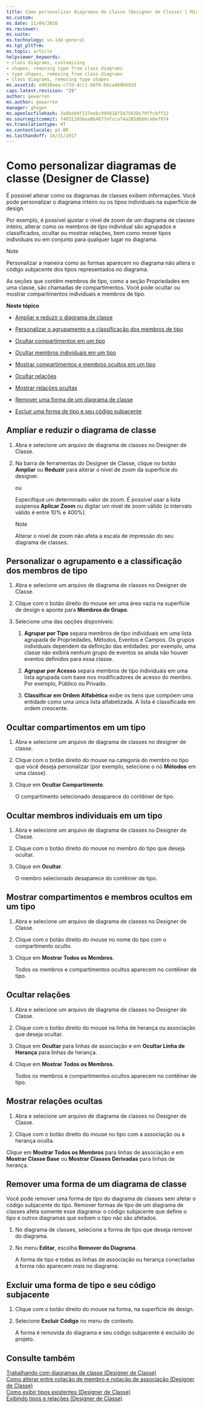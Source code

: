 ```yaml
---
title: Como personalizar diagramas de classe (Designer de Classe) | Microsoft Docs
ms.custom: 
ms.date: 11/04/2016
ms.reviewer: 
ms.suite: 
ms.technology: vs-ide-general
ms.tgt_pltfrm: 
ms.topic: article
helpviewer_keywords:
- class diagrams, customizing
- shapes, removing type from class diagrams
- type shapes, removing from class diagrams
- class diagrams, removing type shapes
ms.assetid: e9030aea-c77d-4cc1-b8f6-b6ca469b692d
caps.latest.revision: "29"
author: gewarren
ms.author: gewarren
manager: ghogen
ms.openlocfilehash: 3a8ba9df137eebc999d1875d75b38c79ffcbff32
ms.sourcegitcommit: f40311056ea0b4677efcca74a285dbb0ce0e7974
ms.translationtype: HT
ms.contentlocale: pt-BR
ms.lasthandoff: 10/31/2017
---
```

# <a name="how-to-customize-class-diagrams-class-designer"></a>Como personalizar diagramas de classe (Designer de Classe)
É possível alterar como os diagramas de classes exibem informações. Você pode personalizar o diagrama inteiro ou os tipos individuais na superfície de design.  
  
 Por exemplo, é possível ajustar o nível de zoom de um diagrama de classes inteiro, alterar como os membros de tipo individual são agrupados e classificados, ocultar ou mostrar relações, bem como mover tipos individuais ou em conjunto para qualquer lugar no diagrama.  
  
> [!NOTE]
>  Personalizar a maneira como as formas aparecem no diagrama não altera o código subjacente dos tipos representados no diagrama.  
  
 As seções que contêm membros de tipo, como a seção Propriedades em uma classe, são chamadas de compartimentos. Você pode ocultar ou mostrar compartimentos individuais e membros de tipo.  
  
 **Neste tópico**  
  
-   [Ampliar e reduzir o diagrama de classe](../ide/how-to-customize-class-diagrams-class-designer.md#ZoomInOut)  
  
-   [Personalizar o agrupamento e a classificação dos membros de tipo](../ide/how-to-customize-class-diagrams-class-designer.md#CustomizeGroupingSorting)  
  
-   [Ocultar compartimentos em um tipo](../ide/how-to-customize-class-diagrams-class-designer.md#HideCompartments)  
  
-   [Ocultar membros individuais em um tipo](../ide/how-to-customize-class-diagrams-class-designer.md#HideMembers)  
  
-   [Mostrar compartimentos e membros ocultos em um tipo](../ide/how-to-customize-class-diagrams-class-designer.md#DisplayHiddenCompartmentsAndMemberrs)  
  
-   [Ocultar relações](../ide/how-to-customize-class-diagrams-class-designer.md#HideAssociationAndInheritance)  
  
-   [Mostrar relações ocultas](../ide/how-to-customize-class-diagrams-class-designer.md#DisplayAssociationAndInheritance)  
  
-   [Remover uma forma de um diagrama de classe](../ide/how-to-customize-class-diagrams-class-designer.md#RemoveCodeAndShape)  
  
-   [Excluir uma forma de tipo e seu código subjacente](../ide/how-to-customize-class-diagrams-class-designer.md#DeleteTypeShapeAndCode)  
  
##  <a name="ZoomInOut"></a> Ampliar e reduzir o diagrama de classe  
  
1.  Abra e selecione um arquivo de diagrama de classes no Designer de Classe.  
  
2.  Na barra de ferramentas do Designer de Classe, clique no botão **Ampliar** ou **Reduzir** para alterar o nível de zoom da superfície do designer.  
  
     ou  
  
     Especifique um determinado valor de zoom. É possível usar a lista suspensa **Aplicar Zoom** ou digitar um nível de zoom válido (o intervalo válido é entre 10% e 400%).  
  
    > [!NOTE]
    >  Alterar o nível de zoom não afeta a escala de impressão do seu diagrama de classes.  
  
##  <a name="CustomizeGroupingSorting"></a> Personalizar o agrupamento e a classificação dos membros de tipo  
  
1.  Abra e selecione um arquivo de diagrama de classes no Designer de Classe.  
  
2.  Clique com o botão direito do mouse em uma área vazia na superfície de design e aponte para **Membros do Grupo**.  
  
3.  Selecione uma das opções disponíveis:  
  
    1.  **Agrupar por Tipo** separa membros de tipo individuais em uma lista agrupada de Propriedades, Métodos, Eventos e Campos. Os grupos individuais dependem da definição das entidades: por exemplo, uma classe não exibirá nenhum grupo de eventos se ainda não houver eventos definidos para essa classe.  
  
    2.  **Agrupar por Acesso** separa membros de tipo individuais em uma lista agrupada com base nos modificadores de acesso do membro. Por exemplo, Público ou Privado.  
  
    3.  **Classificar em Ordem Alfabética** exibe os itens que compõem uma entidade como uma única lista alfabetizada. A lista é classificada em ordem crescente.  
  
##  <a name="HideCompartments"></a> Ocultar compartimentos em um tipo  
  
1.  Abra e selecione um arquivo de diagrama de classes no designer de classe.  
  
2.  Clique com o botão direito do mouse na categoria do membro no tipo que você deseja personalizar (por exemplo, selecione o nó **Métodos** em uma classe).  
  
3.  Clique em **Ocultar Compartimento**.  
  
     O compartimento selecionado desaparece do contêiner de tipo.  
  
##  <a name="HideMembers"></a> Ocultar membros individuais em um tipo  
  
1.  Abra e selecione um arquivo de diagrama de classes no Designer de Classe.  
  
2.  Clique com o botão direito do mouse no membro do tipo que deseja ocultar.  
  
3.  Clique em **Ocultar**.  
  
     O membro selecionado desaparece do contêiner de tipo.  
  
##  <a name="DisplayHiddenCompartmentsAndMemberrs"></a> Mostrar compartimentos e membros ocultos em um tipo  
  
1.  Abra e selecione um arquivo de diagrama de classes no Designer de Classe.  
  
2.  Clique com o botão direito do mouse no nome do tipo com o compartimento oculto.  
  
3.  Clique em **Mostrar Todos os Membros**.  
  
     Todos os membros e compartimentos ocultos aparecem no contêiner de tipo.  
  
##  <a name="HideAssociationAndInheritance"></a> Ocultar relações  
  
1.  Abra e selecione um arquivo de diagrama de classes no Designer de Classe.  
  
2.  Clique com o botão direito do mouse na linha de herança ou associação que deseja ocultar.  
  
3.  Clique em **Ocultar** para linhas de associação e em **Ocultar Linha de Herança** para linhas de herança.  
  
4.  Clique em **Mostrar Todos os Membros**.  
  
     Todos os membros e compartimentos ocultos aparecem no contêiner de tipo.  
  
##  <a name="DisplayAssociationAndInheritance"></a> Mostrar relações ocultas  
  
1.  Abra e selecione um arquivo de diagrama de classes no Designer de Classe.  
  
2.  Clique com o botão direito do mouse no tipo com a associação ou a herança oculta.  
  
 Clique em **Mostrar Todos os Membros** para linhas de associação e em **Mostrar Classe Base** ou **Mostrar Classes Derivadas** para linhas de herança.  
  
##  <a name="RemoveCodeAndShape"></a> Remover uma forma de um diagrama de classe  
 Você pode remover uma forma de tipo do diagrama de classes sem afetar o código subjacente do tipo. Remover formas de tipo de um diagrama de classes afeta somente esse diagrama: o código subjacente que define o tipo e outros diagramas que exibem o tipo não são afetados.  
  
1.  No diagrama de classes, selecione a forma de tipo que deseja remover do diagrama.  
  
2.  No menu **Editar**, escolha **Remover do Diagrama**.  
  
     A forma de tipo e todas as linhas de associação ou herança conectadas à forma não aparecem mais no diagrama.  
  
##  <a name="DeleteTypeShapeAndCode"></a> Excluir uma forma de tipo e seu código subjacente  
  
1.  Clique com o botão direito do mouse na forma, na superfície de design.  
  
2.  Selecione **Excluir Código** no menu de contexto.  
  
     A forma é removida do diagrama e seu código subjacente é excluído do projeto.  
  
## <a name="see-also"></a>Consulte também  
 [Trabalhando com diagramas de classe (Designer de Classe)](../ide/working-with-class-diagrams-class-designer.md)   
 [Como alterar entre notação de membro e notação de associação (Designer de Classe)](../ide/how-to-change-between-member-notation-and-association-notation-class-designer.md)   
 [Como exibir tipos existentes (Designer de Classe)](../ide/how-to-view-existing-types-class-designer.md)   
 [Exibindo tipos e relações (Designer de Classe)](../ide/viewing-types-and-relationships-class-designer.md)
